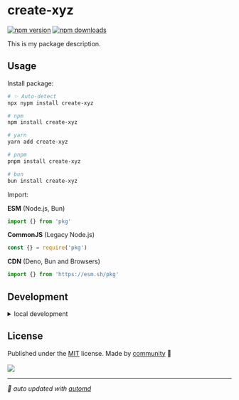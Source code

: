 # create-xyz

<!-- automd:badges color=yellow -->

[![npm version](https://img.shields.io/npm/v/create-xyz?color=yellow)](https://npmjs.com/package/create-xyz)
[![npm downloads](https://img.shields.io/npm/dm/create-xyz?color=yellow)](https://npmjs.com/package/create-xyz)

<!-- /automd -->

This is my package description.

## Usage

Install package:

<!-- automd:pm-install -->

```sh
# ✨ Auto-detect
npx nypm install create-xyz

# npm
npm install create-xyz

# yarn
yarn add create-xyz

# pnpm
pnpm install create-xyz

# bun
bun install create-xyz
```

<!-- /automd -->

Import:

<!-- automd:jsimport cjs cdn name="pkg" -->

**ESM** (Node.js, Bun)

```js
import {} from 'pkg'
```

**CommonJS** (Legacy Node.js)

```js
const {} = require('pkg')
```

**CDN** (Deno, Bun and Browsers)

```js
import {} from 'https://esm.sh/pkg'
```

<!-- /automd -->

## Development

<details>

<summary>local development</summary>

- Clone this repository
- Install latest LTS version of [Node.js](https://nodejs.org/en/)
- Enable [Corepack](https://github.com/nodejs/corepack) using `corepack enable`
- Install dependencies using `pnpm install`
- Run interactive tests using `pnpm dev`

</details>

## License

<!-- automd:contributors license=MIT -->

Published under the [MIT](https://github.com/beeman/create-xyz/blob/main/LICENSE) license.
Made by [community](https://github.com/beeman/create-xyz/graphs/contributors) 💛
<br><br>
<a href="https://github.com/beeman/create-xyz/graphs/contributors">
<img src="https://contrib.rocks/image?repo=beeman/create-xyz" />
</a>

<!-- /automd -->

<!-- automd:with-automd -->

---

_🤖 auto updated with [automd](https://automd.unjs.io)_

<!-- /automd -->
